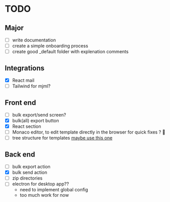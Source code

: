 # TODO

## Major

- [ ] write documentation
- [ ] create a simple onboarding process
- [ ] create good \_default folder with explenation comments

## Integrations

- [x] React mail
- [ ] Tailwind for mjml?

## Front end

- [ ] bulk export/send screen?
- [x] bulk(all) export button
- [x] React section
- [ ] Monaco editor, to edit template directly in the browser for quick fixes ? 🤯
- [ ] tree structure for templates [maybe use this one](https://www.npmjs.com/package/react-folder-tree)

## Back end

- [ ] bulk export action
- [x] bulk send action
- [ ] zip directories
- [ ] electron for desktop app??
  - need to implement global config
  - too much work for now
